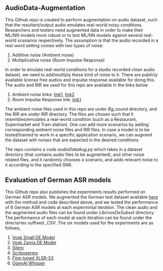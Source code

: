 ## AudioData-Augmentation

This Github repo is created to perform augmentation on audio dataset, such that the resultant/output audio emulates real-world noisy conditions. Researchers and testers need augmented data in order to make their ML/NN models more robust or to test ML/NN models against several real-world scenarios respectively.
The assumption is that the audio recorded in a real-word setting comes with two types of noise:
1. Additive noise (Ambient noise)
2. Multiplicative noise (Room Impulse Response)

In order to emulate real-world conditions for a studio recorded clean audio dataset, we need to add/multiply these kind of noise to it. There are publicly available license free audios and impulse response available for doing this. The audio and RIR we used for this repo are available in the links below
1. Ambient noise links: [link1](https://quicksounds.com), [link2](https://pixabay.com)
2. Room Impulse Response link: [link1](https://mcdermottlab.mit.edu/Reverb/IR\_Survey.html)

The ambient noise files used in this repo are under *Bg_sound* directory, and the RIR are under *RIR* directory. The files are chosen such that it resembles/emulates a real-world condition (such as a Restaurant, Supermarket and Train station). One can add more scenarios by adding corresponding ambient noise files and RIR files. In case a model is to be tested/trained to work in a specific application scenario, we can augment the dataset with noises that are expected in the desired conditions

The repo contains a code *audioDataAug.py* which takes in a dataset directory (that contains audio files to be augmented), and other noise related files, and it randomly chooses a scenario, and adds relevant noise to it according to the specified SNR.

## Evaluation of German ASR models

This Github repo also publishes the experiments results performed on German ASR models. We augmented the German test dataset available [here](https://www.kaggle.com/datasets/bryanpark/german-single-speaker-speech-dataset?resource=download) with the method and code described above, and we tested the performance of 6 German ASR models at each expermintal iteration. The clean audio and the augmented audio files can be found under *LibrivoxDeSubset* directory. The performance of each model at each iteration can be found under the directories suffixed *_CSV*. The six models used for the experiments are as follows,
1. [Vosk Small DE Model](https://alphacephei.com/vosk/models)
2. [Vosk Zamia DE Model](https://alphacephei.com/vosk/models)
3. [Silero](https://github.com/snakers4/silero-models)
4. [Scribosermo](https://gitlab.com/Jaco-Assistant/Scribosermo/-/tree/master/)
5. [Fine-tuned XLSR-53](https://huggingface.co/jonatasgrosman/wav2vec2-large-xlsr-53-german)
6. [OpenAI Whisper](https://github.com/openai/whisper)
